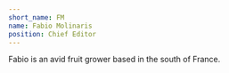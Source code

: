 ```yaml
---
short_name: FM
name: Fabio Molinaris
position: Chief Editor
---
```

Fabio is an avid fruit grower based in the south of France.